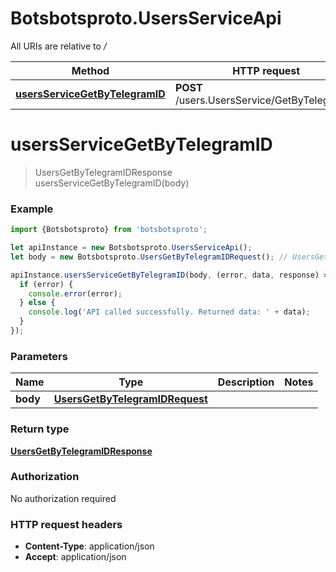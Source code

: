 # Botsbotsproto.UsersServiceApi

All URIs are relative to */*

Method | HTTP request | Description
------------- | ------------- | -------------
[**usersServiceGetByTelegramID**](UsersServiceApi.md#usersServiceGetByTelegramID) | **POST** /users.UsersService/GetByTelegramID | 

<a name="usersServiceGetByTelegramID"></a>
# **usersServiceGetByTelegramID**
> UsersGetByTelegramIDResponse usersServiceGetByTelegramID(body)



### Example
```javascript
import {Botsbotsproto} from 'botsbotsproto';

let apiInstance = new Botsbotsproto.UsersServiceApi();
let body = new Botsbotsproto.UsersGetByTelegramIDRequest(); // UsersGetByTelegramIDRequest | 

apiInstance.usersServiceGetByTelegramID(body, (error, data, response) => {
  if (error) {
    console.error(error);
  } else {
    console.log('API called successfully. Returned data: ' + data);
  }
});
```

### Parameters

Name | Type | Description  | Notes
------------- | ------------- | ------------- | -------------
 **body** | [**UsersGetByTelegramIDRequest**](UsersGetByTelegramIDRequest.md)|  | 

### Return type

[**UsersGetByTelegramIDResponse**](UsersGetByTelegramIDResponse.md)

### Authorization

No authorization required

### HTTP request headers

 - **Content-Type**: application/json
 - **Accept**: application/json

